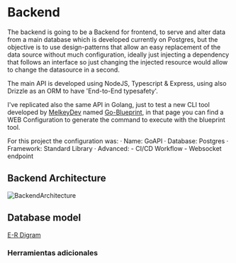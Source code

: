 # Backend

The backend is going to be a Backend for frontend, to serve and alter data from a main database which is developed currently on Postgres, but the objective is to use design-patterns that allow an easy replacement of the data source without much configuration, ideally just injecting a dependency that follows an interface so just changing the injected resource would allow to change the datasource in a second.

The main API is developed using NodeJS, Typescript & Express, using also Drizzle as an ORM to have 'End-to-End typesafety'.

I've replicated also the same API in Golang, just to test a new CLI tool developed by [MelkeyDev](https://www.youtube.com/@MelkeyDev) named [Go-Blueprint](https://go-blueprint.dev), in that page you can find a WEB Configuration to generate the command to execute with the blueprint tool.

For this project the configuration was:
    · Name: GoAPI
    · Database: Postgres
    · Framework: Standard Library
    · Advanced: 
        - CI/CD Workflow
        - Websocket endpoint

## Backend Architecture

![BackendArchitecture](./docs/Backend.png)

## Database model

[E-R Digram](./docs/PortfolioDB.png)

### Herramientas adicionales

